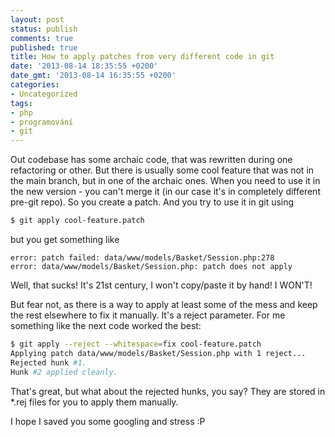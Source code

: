 ```yaml
---
layout: post
status: publish
comments: true
published: true
title: How to apply patches from very different code in git
date: '2013-08-14 18:35:55 +0200'
date_gmt: '2013-08-14 16:35:55 +0200'
categories:
- Uncategorized
tags:
- php
- programování
- git
---
```



Out codebase has some archaic code, that was rewritten during one refactoring or other. But there is usually some cool feature that was not in the main branch, but in one of the archaic ones. When you need to use it in the new version - you can't merge it (in our case it's in completely different pre-git repo). So you create a patch. And you try to use it in git using



```bash
$ git apply cool-feature.patch
```



but you get something like



```
error: patch failed: data/www/models/Basket/Session.php:278
error: data/www/models/Basket/Session.php: patch does not apply
```



Well, that sucks! It's 21st century, I won't copy/paste it by hand! I WON'T!




But fear not, as there is a way to apply at least some of the mess and keep the rest elsewhere to fix it manually. It's a reject parameter. For me something like the next code worked the best:



```bash
$ git apply --reject --whitespace=fix cool-feature.patch
Applying patch data/www/models/Basket/Session.php with 1 reject...
Rejected hunk #1.
Hunk #2 applied cleanly.
```



That's great, but what about the rejected hunks, you say? They are stored in *.rej files for you to apply them manually.




I hope I saved you some googling and stress :P


